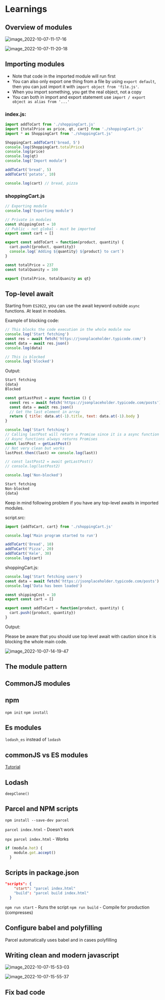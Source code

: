 # Learnings

## Overview of modules

![image_2022-10-07-11-17-16](img/image_2022-10-07-11-17-16.png)

![image_2022-10-07-11-20-18](img/image_2022-10-07-11-20-18.png)

## Importing modules

- Note that code in the imported module will run first
- You can also only export one thing from a file by using `export default`, then you can just import it with `import
  object from 'file.js'`.
- When you import something, you get the real object, not a copy
- You can both in import and export statement use `import / export object as alias from '...'`


### index.js:

```javascript
import addToCart from './shoppingCart.js'
import {totalPrice as price, qt, cart} from './shoppingCart.js'
import * as ShoppingCart from './shoppingCart.js'

ShoppingCart.addToCart('bread, 5')
console.log(ShoppingCart.totalPrice)
console.log(price)
console.log(qt)
console.log('Import module')

addToCart('bread', 5)
addToCart('potato', 10)

console.log(cart) // bread, pizza
```

### shoppingCart.js

```javascript
// Exporting module
console.log('Exporting module')

// Private in modules
const shippingCost = 10
// Public - not global - must be imported
export const cart = []

export const addToCart = function(product, quantity) {
  cart.push({product, quantity})
  console.log(`Adding ${quantity} ${product} to cart`)
}

const totalPrice = 237
const totalQuanity = 100

export {totalPrice, totalQuanity as qt}
```

## Top-level await

Starting from `ES2022`, you can use the await keyword outside `async` functions. At least in modules.

Example of blocking code:

```javascript
// This blocks the code execution in the whole module now
console.log('Start fetching')
const res = await fetch('https://jsonplaceholder.typicode.com/')
const data = await res.json()
console.log(data)

// This is blocked
console.log('blocked')
```

Output:

```bash
Start fetching
{data}
Blocked
```

```javascript
const getLastPost = async function () {
  const res = await fetch('https://jsonplaceholder.typicode.com/posts')
  const data = await res.json()
  // Get the last element in array
  return { title: data.at(-1).title, text: data.at(-1).body }
}

console.log('Start fetching')
// Calling lastPost will return a Promise since it is a async function
// Async functions always returns Promises
const lastPost = getLastPost()
// Not very clean but works
lastPost.then((last) => console.log(last))

// const lastPost2 = await getLastPost()
// console.log(lastPost2)

console.log('Non-blocked')
```


```bash
Start fetching
Non-blocked
{data}
```

Keep in mind following problem if you have any top-level awaits in imported modules.

script.src:

```javascript
import {addToCart, cart} from './shoppingCart.js'

console.log('Main program started to run')

addToCart('Bread', 10)
addToCart('Pizza', 20)
addToCart('Kele', 30)
console.log(cart)
```


shoppingCart.js:


```javascript
console.log('Start fetching users')
const data = await fetch('https://jsonplaceholder.typicode.com/posts')
console.log('Data has been loaded')

const shippingCost = 10
export const cart = []

export const addToCart = function(product, quantity) {
  cart.push({product, quantity})
}
```

Output:

Please be aware that you should use top level await with caution since it is blocking the whole main code.


![image_2022-10-07-14-19-47](img/image_2022-10-07-14-19-47.png)

## The module pattern

## CommonJS modules

## npm

`npm init`
`npm install`

## Es modules

`lodash_es` instead of `lodash`

## commonJS vs ES modules


[Tutorial](https://blog.logrocket.com/commonjs-vs-es-modules-node-js/#:~:text=ES%20modules%20are%20the%20standard,encapsulating%20JavaScript%20code%20for%20reuse.)

## Lodash

`deepClone()`

## Parcel and NPM scripts

`npm install --save-dev parcel`

`parcel index.html` - Doesn't work

`npx parcel index.html` - Works

```javascript
if (module.hot) {
    module.got.accept()
  }
```

## Scripts in package.json

```json
"scripts": {
    "start": "parcel index.html"
    "build": "parcel build index.html"
  }
```

`npm run start` - Runs the script
`npm run build` - Compile for production (compresses)

## Configure babel and polyfilling

Parcel automatically uses babel and in cases polyfilling

## Writing clean and modern javascript

![image_2022-10-07-15-53-03](img/image_2022-10-07-15-53-03.png)

![image_2022-10-07-15-55-37](img/image_2022-10-07-15-55-37.png)

## Fix bad code
